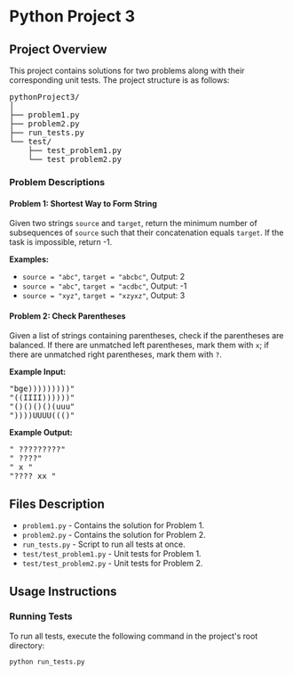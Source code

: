 # Python Project 3

## Project Overview

This project contains solutions for two problems along with their corresponding unit tests. The project structure is as follows:

<pre>
pythonProject3/
│
├── problem1.py
├── problem2.py
├── run_tests.py
└── test/
    ├── test_problem1.py
    └── test_problem2.py
</pre>

### Problem Descriptions

#### Problem 1: Shortest Way to Form String
Given two strings `source` and `target`, return the minimum number of subsequences of `source` such that their concatenation equals `target`. If the task is impossible, return -1.

**Examples:**
- `source = "abc"`, `target = "abcbc"`, Output: 2
- `source = "abc"`, `target = "acdbc"`, Output: -1
- `source = "xyz"`, `target = "xzyxz"`, Output: 3

#### Problem 2: Check Parentheses
Given a list of strings containing parentheses, check if the parentheses are balanced. If there are unmatched left parentheses, mark them with `x`; if there are unmatched right parentheses, mark them with `?`.

**Example Input:**

<pre>
"bge)))))))))" 
"((IIII))))))" 
"()()()()(uuu" 
"))))UUUU((()" 
</pre>

**Example Output:**
<pre>
" ?????????" 
" ????" 
" x " 
"???? xx " 
</pre>

## Files Description

- `problem1.py` - Contains the solution for Problem 1.
- `problem2.py` - Contains the solution for Problem 2.
- `run_tests.py` - Script to run all tests at once.
- `test/test_problem1.py` - Unit tests for Problem 1.
- `test/test_problem2.py` - Unit tests for Problem 2.

## Usage Instructions

### Running Tests

To run all tests, execute the following command in the project's root directory:

```sh
python run_tests.py
